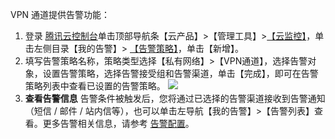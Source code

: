 VPN 通道提供告警功能：
1. 登录 [腾讯云控制台](https://console.cloud.tencent.com/)单击顶部导航条【云产品】>【管理工具】>[【云监控】](https://console.cloud.tencent.com/monitor/overview)，单击左侧目录【我的告警】> [【告警策略】](https://console.cloud.tencent.com/monitor/policylist)，单击【新增】。
2. 填写告警策略名称，策略类型选择【私有网络】>【VPN通道】，选择告警对象，设置告警策略，选择告警接受组和告警渠道，单击【完成】，即可在告警策略列表中查看已设置的告警策略。
![](https://main.qcloudimg.com/raw/b8a1cfbc0ee628b44ac31346f06fed39.png)
3. **查看告警信息**
告警条件被触发后，您将通过已选择的告警渠道接收到告警通知（短信 / 邮件 / 站内信等），也可以单击左导航【我的告警】>【告警列表】查看。更多告警相关信息，请参考  [告警配置](https://cloud.tencent.com/doc/product/248/1073)。

